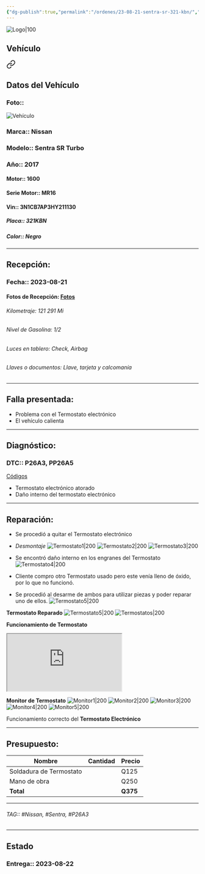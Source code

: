 ```yaml
---
{"dg-publish":true,"permalink":"/ordenes/23-08-21-sentra-sr-321-kbn/","created":"","updated":""}
---
```


![Logo|100](http://drive.google.com/uc?export=view&id=137fl3TIZ0-PU8b-Pt0bsjclwHub_u78G)

## Vehículo

<div class="transclusion internal-embed is-loaded"><a class="markdown-embed-link" href="/vehiculos/nissan/sentra-sr-321-kbn/#datos-del-vehiculo" aria-label="Open link"><svg xmlns="http://www.w3.org/2000/svg" width="24" height="24" viewBox="0 0 24 24" fill="none" stroke="currentColor" stroke-width="2" stroke-linecap="round" stroke-linejoin="round" class="svg-icon lucide-link"><path d="M10 13a5 5 0 0 0 7.54.54l3-3a5 5 0 0 0-7.07-7.07l-1.72 1.71"></path><path d="M14 11a5 5 0 0 0-7.54-.54l-3 3a5 5 0 0 0 7.07 7.07l1.71-1.71"></path></svg></a><div class="markdown-embed">



## Datos del Vehículo 
### Foto:: 
![Vehículo](http://drive.google.com/uc?export=view&id=19RoZGPMV0SVRNXTK_n8GY9J_fE3WiLyV)

### Marca:: Nissan
### Modelo:: Sentra SR Turbo
### Año:: 2017
#### Motor:: 1600
#### Serie Motor:: MR16
#### Vin:: 3N1CB7AP3HY211130
##### Placa:: 321KBN
##### Color:: Negro
---


</div></div>


## Recepción:
### Fecha:: 2023-08-21
#### Fotos de Recepción: [Fotos](https://carrosgt.vercel.app/recepcion/23-08-21-sentra-sr-321-kbn-recepcion/)

###### Kilometraje: 121 291 Mi
###### Nivel de Gasolina: 1/2
###### Luces en tablero: Check, Airbag
###### Llaves o documentos: Llave, tarjeta y calcomanía 

---

## Falla presentada:
- Problema con el Termostato electrónico
- El vehículo calienta 


---

## Diagnóstico:
### DTC::  P26A3, PP26A5
[Códigos](http://aitus.golo365.com/Home/Report/reportDetail/diagnose_record_id/e777560ageAE1u54AEnRLroG54/report_type/D/l/es/timezone/-6)

- Termostato electrónico atorado
- Daño interno del termostato electrónico 


---
## Reparación:
- Se procedió a quitar el Termostato electrónico 
- *Desmontaje*
	![Termostato1|200](http://drive.google.com/uc?export=view&id=18dHjXjLf1JP7qtxu3o4w6Eg993qY2JTX)
	![Termostato2|200](http://drive.google.com/uc?export=view&id=18hcQig30FSYuPFvWfmLDfiqvyNS7vuCI)
	![Termostato3|200](http://drive.google.com/uc?export=view&id=18iXWkw7FxRrrXu4L_5BEC1vCHo86xd3p)

- Se encontró daño interno en los engranes del Termostato 
	![Termostato4|200](http://drive.google.com/uc?export=view&id=18cwFWVFxB8m4raTOrNrvKA1JdVsPdraB)

- Cliente compro otro Termostato usado pero este venía lleno de óxido, por lo que no funcionó.
- Se procedió al desarme de ambos para utilizar piezas y poder reparar uno de ellos.
	![Termostato5|200](http://drive.google.com/uc?export=view&id=18cVHkO3hDKBMeOG2-mSMhn6vChBPXjqU)

**Termostato Reparado**
	![Termostato5|200](http://drive.google.com/uc?export=view&id=1AjisU5bw4fsLT5PF5UNKof0VQFtsF2zp)
	![Termostatos|200](http://drive.google.com/uc?export=view&id=1AiVn5P8XCeiyRqhQBmKqUvn5_BZehLiZ)

**Funcionamiento de Termostato**
<iframe src="https://drive.google.com/file/d/1AnTxRIBlD9vB5Yh84RPUABydSkPxMfpb/preview" allow="autoplay"></iframe>

**Monitor de Termostato**
	![Monitor1|200](http://drive.google.com/uc?export=view&id=1AwQcryg7QSzmY4tsBrfrbCoJN_O7ElXi)
	![Monitor2|200](http://drive.google.com/uc?export=view&id=1BKX1x_IcUuw0FE1u6F7Yr8NLoUtcT_AW)
	![Monitor3|200](http://drive.google.com/uc?export=view&id=1BEiJTAioWG1UntziPV5gfTJrbnXuZPUu)
	![Monitor4|200](http://drive.google.com/uc?export=view&id=1B3HGV3zb1JVB8m2HR56uv9x3-b44N6ms)
	![Monitor5|200](http://drive.google.com/uc?export=view&id=1AzBa6RJpgRp8u_tlbGLAzl1X0IBQGP9z)
	

Funcionamiento correcto del **Termostato Electrónico**

---

## Presupuesto:

| Nombre                  | Cantidad | Precio |
| ----------------------- | -------- | ------ |
| Soldadura de Termostato |          | Q125   |
| Mano de obra            |          | Q250   |
| **Total**                       |          |    **Q375**    |

---

###### TAG:: #Nissan, #Sentra, #P26A3

---

## Estado

### Entrega:: 2023-08-22